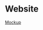# Website

[Mockup](https://www.figma.com/design/OTh2qYuiYBC1tENZWveRhG/Quassel-landing-page?node-id=0-1&m=dev&t=lZbsgWJY6MOegek4-1)
